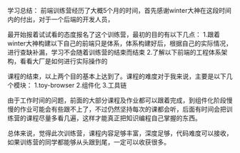 学习总结：
前端训练营经历了大概5个月的时间，首先感谢winter大神在这段时间内的付出，对于一个后端的开发人员，

最开始报着试试看的态度报名了这个训练营，最初的目的有以下几点：
1.跟着winter大神构建以下自己的前端只是体系，体系构建好后，根据自己的实际情况，进行查缺补漏，学习不会随着训练营的结束而结束
2.了解以下前端的工程体系架构，看看大厂是如何进行实际操作的

课程的结束，以上两个目的基本上达到了。课程的难度对于我来说，主要是以下几个模块：
1.toy-browser 
2.组件化
3.工具链

由于工作时间的问题，前面的大部分课程及作业都可以跟着完成，到组件化阶段慢慢的作业可能会有些跟不上了，不过仍然坚持每次的课都会听，后面有时间会把训练营的课程尽量多看几遍，这样才能真正把知识编程自己掌握的东西。

总体来说，觉得此次训练营，课程内容足够丰富，深度足够，代码难度可以接收，如果训练营的同学都能够从头跟到尾，一定可以收获很多。
